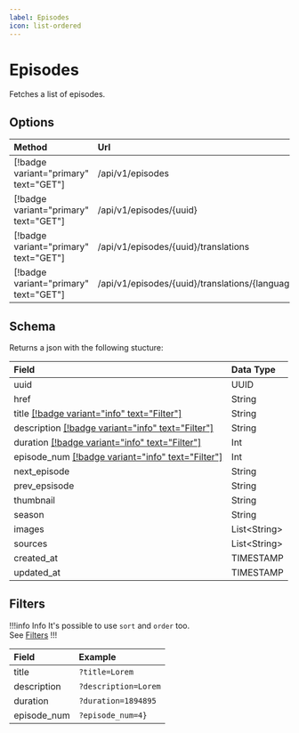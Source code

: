 ```yaml
---
label: Episodes
icon: list-ordered
---
```


# Episodes

Fetches a list of episodes.

## Options

| Method                                | Url                                                 | Description                     |
| :------------------------------------ | :-------------------------------------------------- | :------------------------------ |
| [!badge variant="primary" text="GET"] | /api/v1/episodes                                    | **Retrieves** all.              |
| [!badge variant="primary" text="GET"] | /api/v1/episodes/\{uuid\}                           | **Retrieves** one by **UUID**.  |
| [!badge variant="primary" text="GET"] | /api/v1/episodes/\{uuid\}/translations              | **Retrieves** all translations. |
| [!badge variant="primary" text="GET"] | /api/v1/episodes/\{uuid\}/translations/\{language\} | **Retrieves** one translation.  |

## Schema

Returns a json with the following stucture:

| Field                                                         | Data Type      |
| :------------------------------------------------------------ | :------------- |
| uuid                                                          | UUID           |
| href                                                          | String         |
| title [[!badge variant="info" text="Filter"]](#filters)       | String         |
| description [[!badge variant="info" text="Filter"]](#filters) | String         |
| duration [[!badge variant="info" text="Filter"]](#filters)    | Int            |
| episode_num [[!badge variant="info" text="Filter"]](#filters) | Int            |
| next_episode                                                  | String         |
| prev_epsisode                                                 | String         |
| thumbnail                                                     | String         |
| season                                                        | String         |
| images                                                        | List\<String\> |
| sources                                                       | List\<String\> |
| created_at                                                    | TIMESTAMP      |
| updated_at                                                    | TIMESTAMP      |

## Filters

!!!info Info
It's possible to use `sort` and `order` too. \
See [Filters](../Guides/Filters.md)
!!!

| Field       | Example              |
| :---------- | :------------------- |
| title       | `?title=Lorem`       |
| description | `?description=Lorem` |
| duration    | `?duration=1894895`  |
| episode_num | `?episode_num=4}`    |
